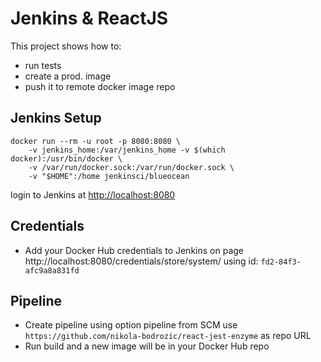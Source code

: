 # Jenkins & ReactJS

This project shows how to:
- run tests
- create a prod. image
- push it to remote docker image repo

## Jenkins Setup

```shell
docker run --rm -u root -p 8080:8080 \
    -v jenkins_home:/var/jenkins_home -v $(which docker):/usr/bin/docker \
    -v /var/run/docker.sock:/var/run/docker.sock \
    -v "$HOME":/home jenkinsci/blueocean
```

login to Jenkins at <http://localhost:8080>

## Credentials

- Add your Docker Hub credentials to Jenkins on page http://localhost:8080/credentials/store/system/ using id: `fd2-84f3-afc9a8a831fd`

## Pipeline

- Create pipeline using option pipeline from SCM use `https://github.com/nikola-bodrozic/react-jest-enzyme` as repo URL
- Run build and a new image will be in your Docker Hub repo
